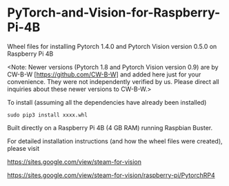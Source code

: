 # PyTorch-and-Vision-for-Raspberry-Pi-4B

Wheel files for installing Pytorch 1.4.0 and Pytorch Vision version 0.5.0 on Raspberry Pi 4B


<Note: Newer versions (Pytorch 1.8 and Pytorch Vision version 0.9) are by CW-B-W [https://github.com/CW-B-W] and added here just for your convenience.  They were not independently verified by us. Please direct all inquiries about these newer versions to CW-B-W.>



To install (assuming all the dependencies have already been installed)

    sudo pip3 install xxxx.whl

Built directly on a Raspberry Pi 4B (4 GB RAM) running Raspbian Buster.


For detailed installation instructions (and how the wheel files were created), please visit

https://sites.google.com/view/steam-for-vision

https://sites.google.com/view/steam-for-vision/raspberry-pi/PytorchRP4
